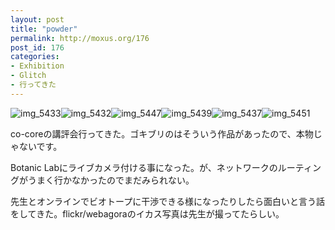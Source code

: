 ```yaml
---
layout: post
title: "powder"
permalink: http://moxus.org/176
post_id: 176
categories: 
- Exhibition
- Glitch
- 行ってきた
---
```


![img_5433](http://moxuse.org/wordpress/wp-content/uploads/2009/03/img_5433.jpg)![img_5432](http://moxuse.org/wordpress/wp-content/uploads/2009/03/img_5432.jpg)![img_5447](http://moxuse.org/wordpress/wp-content/uploads/2009/03/img_5447.jpg)![img_5439](http://moxuse.org/wordpress/wp-content/uploads/2009/03/img_5439.jpg)![img_5437](http://moxuse.org/wordpress/wp-content/uploads/2009/03/img_5437.jpg)![img_5451](http://moxuse.org/wordpress/wp-content/uploads/2009/03/img_5451.jpg)

co-coreの講評会行ってきた。ゴキブリのはそういう作品があったので、本物じゃないです。

Botanic Labにライブカメラ付ける事になった。が、ネットワークのルーティングがうまく行かなかったのでまだみられない。

先生とオンラインでビオトープに干渉できる様になったりしたら面白いと言う話をしてきた。flickr/webagoraのイカス写真は先生が撮ってたらしい。